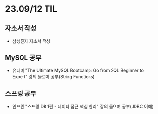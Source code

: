 # 23.09/12 TIL

## 자소서 작성

- 삼성전자 자소서 작성

## MySQL 공부

- 유데미 "The Ultimate MySQL Bootcamp: Go from SQL Beginner to Expert" 강의 들으며 공부(String Functions)

## 스프링 공부

- 인프런 "스프링 DB 1편 - 데이터 접근 핵심 원리" 강의 들으며 공부(JDBC 이해)
